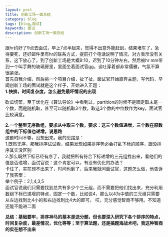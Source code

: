 ```yaml
---
layout: post
title: 创新工场一面总结
category: blog
tags: [blog,面试]
keywords: 面试
description: 创新工场一面总结
---
```


跟hr约好了9点去面试，早上7点半起来，觉得不出意外能赶到，结果堵车了，急得要死，还好邮件里有hr的联系方式，提前打个电话说明了情况，对方表示没有关系，这下放心了。到了创新工场是大概9:10，迟到了10分钟左右，然后被hr mm带到一个叫手舞的玻璃房里，里面坐着面试官gg，谈吐穿着都非常儒雅，气氛不算很紧张。  
首先自我介绍，然后挑一个项目介绍，扯了扯，面试官开始直奔主题，写代码，早闻创新工场的面试就是这个样子，开始进入正题：  
**1.快排，时间复杂度，怎么避免最坏情况的出现**  
 
砍瓜切菜，至于优化在《算法导论》中看到过，partition的时候不是固定取末尾一个数，而是随机取，甚至可以随机取3个数，取这3个数的中位数作为key。面试官比较满意。  
  
**2.一个整型无序数组，要求从中取三个数，要求：这三个数值递增，三个数在原数组中的下标值也递增，说思路**  
这题时间不够，没想出来。我的思路是：  
1.既然无序，那我排序试试看，结果发现如果排序势必会打乱下标的顺序，跟没排序其实没区别  
2.那么既然下标已经有序了，我就把所有符合下标递增的三元组找出来，看他们的值是否递增，面试官说：这个肯定可以，有没有优化的办法？  
卡住了，实在想不出来了，时间也到了，后来我就问面试官，这题怎么做，他告诉了我答案：  
举个例子：2,1,4,3,5  
面试官说我们只需要找到总共有多少个三元组，而不需要把他们找出来，充分利用数组下标已递增的特点，固定一个数，比如说4，那么以4为中值的三元组只需要从左边找到比4小的和右边找到比4大的即可。
哎，充分感觉智商不够用。不知道还能不能进二面  
  

**总结：基础要牢，排序神马的基本是送分题，但也要深入研究下各个排序的特点，时间复杂度，最差情况，优化等等；至于算法题，还是搞题海战术吧，我这种智商的实在想不出来**